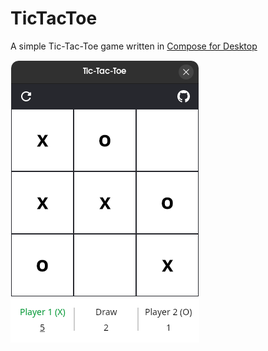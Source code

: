 # TicTacToe
A simple Tic-Tac-Toe game written in [Compose for Desktop](https://www.jetbrains.com/lp/compose-mpp/)

![Screenshot](screenshot.png)